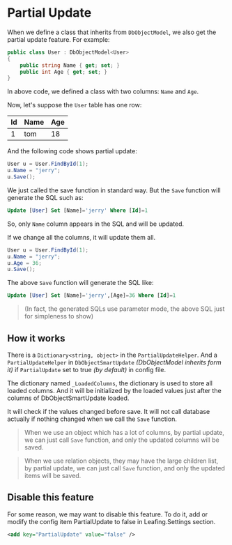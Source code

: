 Partial Update
==========

When we define a class that inherits from ``DbObjectModel``, we also get the partial update feature. For example:

````c#
public class User : DbObjectModel<User>
{
    public string Name { get; set; }
    public int Age { get; set; }
}
````

In above code, we defined a class with two columns: ``Name`` and ``Age``.

Now, let's suppose the ``User`` table has one row:

| Id  | Name | Age |
| --- | ---- | --- |
| 1   | tom  | 18  |

And the following code shows partial update:

````c#
User u = User.FindById(1);
u.Name = "jerry";
u.Save();
````

We just called the save function in standard way. But the ``Save`` function will generate the SQL such as:

````sql
Update [User] Set [Name]='jerry' Where [Id]=1
````

So, only ``Name`` column appears in the SQL and will be updated.

If we change all the columns, it will update them all.

````c#
User u = User.FindById(1);
u.Name = "jerry";
u.Age = 36;
u.Save();
````

The above ``Save`` function will generate the SQL like:

````sql
Update [User] Set [Name]='jerry',[Age]=36 Where [Id]=1
````

>(In fact, the generated SQLs use parameter mode, the above SQL just for simpleness to show)

How it works
----------

There is a ``Dictionary<string, object>`` in the ``PartialUpdateHelper``. And a ``PartialUpdateHelper`` in ``DbObjectSmartUpdate`` _(DbObjectModel inherits form it)_ if ``PartialUpdate`` set to true _(by default)_ in config file.

The dictionary named ``_LoadedColumns``, the dictionary is used to store all loaded columns. And it will be initialized by the loaded values just after the columns of DbObjectSmartUpdate loaded. 

It will check if the values changed before save. It will not call database actually if nothing changed when we call the ``Save`` function.

>When we use an object which has a lot of columns, by partial update, we can just call ``Save`` function, and only the updated columns will be saved.

>When we use relation objects, they may have the large children list, by partial update, we can just call ``Save`` function, and only the updated items will be saved.

Disable this feature
----------

For some reason, we may want to disable this feature. To do it, add or modify the config item PartialUpdate to false in Leafing.Settings section.

````xml
<add key="PartialUpdate" value="false" />
````
